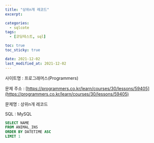 ```yaml
---
title: "상위n개 레코드"
excerpt:

categories:
  - sqlcote
tags:
  - [코딩테스트, sql]

toc: true
toc_sticky: true

date: 2021-12-02
last_modified_at: 2021-12-02
---
```


사이트명 : 프로그래머스(Programmers)

문제 주소 : [https://programmers.co.kr/learn/courses/30/lessons/59405](https://programmers.co.kr/learn/courses/30/lessons/59405)

문제명 : 상위n개 레코드

SQL : MySQL

```sql
SELECT NAME
FROM ANIMAL_INS
ORDER BY DATETIME ASC
LIMIT 1
```
